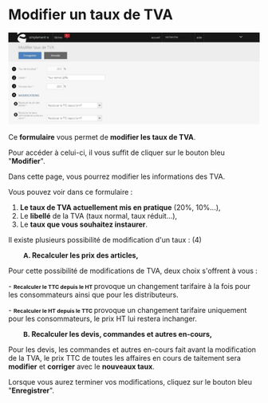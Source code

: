 # Modifier un taux de TVA


![changevat-1jpg](images/changevat-1jpg.jpg)


<p>Ce <strong>formulaire</strong> vous permet de <strong>modifier les taux de TVA</strong>.</p>
<p>Pour acc&eacute;der &agrave; celui-ci, il vous suffit de cliquer sur le bouton bleu "<strong>Modifier</strong>".</p>
<p>Dans cette page, vous pourrez modifier les informations des TVA.</p>
<p>Vous pouvez voir dans ce formulaire :</p>
<ol>
<li><strong>Le taux de TVA actuellement mis en pratique</strong> (20%, 10%...),</li>
<li>Le <strong>libell&eacute;</strong> de la TVA (taux normal, taux r&eacute;duit...),</li>
<li>Le <strong>taux que vous souhaitez instaurer</strong>.</li>
</ol>
<p>Il existe plusieurs possibilit&eacute; de modification d'un taux : (4)</p>
<p style="padding-left: 30px;"><strong><span style="font-size: 10pt;">A</span>. Recalculer les prix des articles,</strong></p>
<p>Pour cette possibilit&eacute; de modifications de TVA, deux choix s'offrent &agrave; vous :</p>
<p>- <span style="font-size: 8pt;"><strong>Recalculer le TTC depuis le HT</strong> </span>provoque un changement tarifaire &agrave; la fois pour les consommateurs ainsi que pour les distributeurs.</p>
<p>- <span style="font-size: 8pt;"><strong>Recalculer le HT depuis le TTC</strong> </span>provoque un changement tarifaire uniquement pour les consommateurs, le prix HT lui restera inchanger.</p>
<p style="padding-left: 30px;"><strong><span style="font-size: 10pt;">B</span>. Recalculer les devis, commandes et autres en-cours,</strong></p>
<p>Pour les devis, les commandes et autres en-cours fait avant la modification de la TVA, le prix TTC de toutes les affaires en cours de taitement sera <strong>modifier</strong> et <strong>corriger</strong> avec le <strong>nouveaux taux</strong>.</p>
<p>Lorsque vous aurez terminer vos modifications, cliquez sur le bouton bleu "<strong>Enregistrer</strong>".</p>

